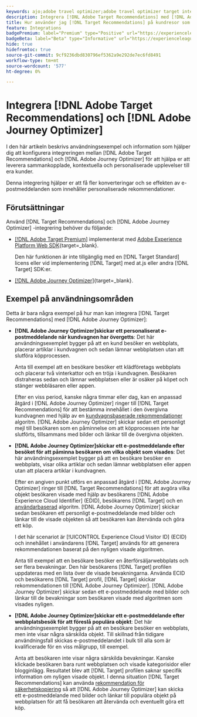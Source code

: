 ```yaml
---
keywords: ajo;adobe travel optimizer;adobe travel optimizer target integration;recommendations;target recommendations;integration
description: Integrera [!DNL Adobe Target Recommendations] med [!DNL Adobe Journey Optimizer].
title: Hur använder jag [!DNL Target Recommendations] på kundresor som använder [!DNL Adobe Journey Optimizer]?
feature: Integrations
badgePremium: label="Premium" type="Positive" url="https://experienceleague.adobe.com/docs/target/using/introduction/intro.html?lang=en#premium newtab=true" tooltip="Se vad som ingår i Target Premium."
badgeBeta: label="Beta" type="Informative" url="https://experienceleague.adobe.com/docs/target/using/introduction/intro.html#beta newtab=true" tooltip="Vad är Beta-funktioner i [!DNL Adobe Target]."
hide: true
hidefromtoc: true
source-git-commit: 9cf9236dbd830796ef5362a9e292de7ec6fd8491
workflow-type: tm+mt
source-wordcount: '577'
ht-degree: 0%

---
```


# Integrera [!DNL Adobe Target Recommendations] och [!DNL Adobe Journey Optimizer]

I den här artikeln beskrivs användningsexempel och information som hjälper dig att konfigurera integreringen mellan [!DNL Adobe Target Recommendations] och [!DNL Adobe Journey Optimizer] för att hjälpa er att leverera sammankopplade, kontextuella och personaliserade upplevelser till era kunder.

Denna integrering hjälper er att få fler konverteringar och se effekten av e-postmeddelanden som innehåller personaliserade rekommendationer.

## Förutsättningar

Använd [!DNL Target Recommendations] och [!DNL Adobe Journey Optimizer] -integrering behöver du följande:

* [[!DNL Adobe Target Premium]](/help/main/c-intro/intro.md#premium) implementerat med [Adobe Experience Platform Web SDK](https://experienceleague.adobe.com/docs/target-dev/developer/client-side/aep-web-sdk.html){target=_blank}.

  Den här funktionen är inte tillgänglig med en [!DNL Target Standard] licens eller vid implementering [!DNL Target] med at.js eller andra [!DNL Target] SDK:er.

* [[!DNL Adobe Journey Optimizer]](https://experienceleague.adobe.com/docs/journey-optimizer/using/ajo-home.html){target=_blank}.

## Exempel på användningsområden

Detta är bara några exempel på hur man kan integrera [!DNL Target Recommendations] med [!DNL Adobe Journey Optimizer]:

* **[!DNL Adobe Journey Optimizer]skickar ett personaliserat e-postmeddelande när kundvagnen har övergetts**: Det här användningsexemplet bygger på att en kund besöker en webbplats, placerar artiklar i kundvagnen och sedan lämnar webbplatsen utan att slutföra köpprocessen.

  Anta till exempel att en besökare besöker ett klädföretags webbplats och placerar två vinterkattor och en tröja i kundvagnen. Besökaren distraheras sedan och lämnar webbplatsen eller är osäker på köpet och stänger webbläsaren eller appen.

  Efter en viss period, kanske några timmar eller dag, kan en anpassad åtgärd i [!DNL Adobe Journey Optimizer] ringer till [!DNL Target Recommendations] för att bestämma innehållet i den övergivna kundvagnen med hjälp av en [kundvagnsbaserade rekommendationer](/help/main/c-recommendations/c-algorithms/base-the-recommendation-on-a-recommendation-key.md) algoritm. [!DNL Adobe Journey Optimizer] skickar sedan ett personligt mejl till besökaren som en påminnelse om att köpprocessen inte har slutförts, tillsammans med bilder och länkar till de övergivna objekten.

* **[!DNL Adobe Journey Optimizer]skickar ett e-postmeddelande efter besöket för att påminna besökaren om vilka objekt som visades**: Det här användningsexemplet bygger på att en besökare besöker en webbplats, visar olika artiklar och sedan lämnar webbplatsen eller appen utan att placera artiklar i kundvagnen.

  Efter en angiven punkt utförs en anpassad åtgärd i [!DNL Adobe Journey Optimizer] ringer till [!DNL Target Recommendations] för att avgöra vilka objekt besökaren visade med hjälp av besökarens [!DNL Adobe Experience Cloud Identifier] (EDID), besökarens [!DNL Target] och en [användarbaserad](/help/main/c-recommendations/c-algorithms/base-the-recommendation-on-a-recommendation-key.md) algoritm. [!DNL Adobe Journey Optimizer] skickar sedan besökaren ett personligt e-postmeddelande med bilder och länkar till de visade objekten så att besökaren kan återvända och göra ett köp.

  I det här scenariot är [!UICONTROL Experience Cloud Visitor ID] (ECID) och innehållet i användarens [!DNL Target] används för att generera rekommendationen baserat på den nyligen visade algoritmen.

  Anta till exempel att en besökare besöker en återförsäljarwebbplats och ser flera bevakningar. Den här besökarens [!DNL Target] profilen uppdateras med en lista över de visade bevakningarna. Använda ECID och besökarens [!DNL Target] profil, [!DNL Target] skickar rekommendationen till [!DNL Adobe Journey Optimizer]. [!DNL Adobe Journey Optimizer] skickar sedan ett e-postmeddelande med bilder och länkar till de bevakningar som besökaren visade med algoritmen som visades nyligen.

* **[!DNL Adobe Journey Optimizer]skickar ett e-postmeddelande efter webbplatsbesök för att föreslå populära objekt**: Det här användningsexemplet bygger på att en besökare besöker en webbplats, men inte visar några särskilda objekt. Till skillnad från tidigare användningsfall skickas e-postmeddelandet i bulk till alla som är kvalificerade för en viss målgrupp, till exempel.

  Anta att besökaren inte visar några särskilda bevakningar. Kanske klickade besökaren bara runt webbplatsen och visade kategorisidor eller blogginlägg. Resultatet blev att [!DNL Target] profilen saknar specifik information om nyligen visade objekt. I denna situation [!DNL Target Recommendations] kan använda [rekommendation för säkerhetskopiering](/help/main/c-recommendations/c-algorithms/backup-recs.md) så att [!DNL Adobe Journey Optimizer] kan skicka ett e-postmeddelande med bilder och länkar till populära objekt på webbplatsen för att få besökaren att återvända och eventuellt göra ett köp.


